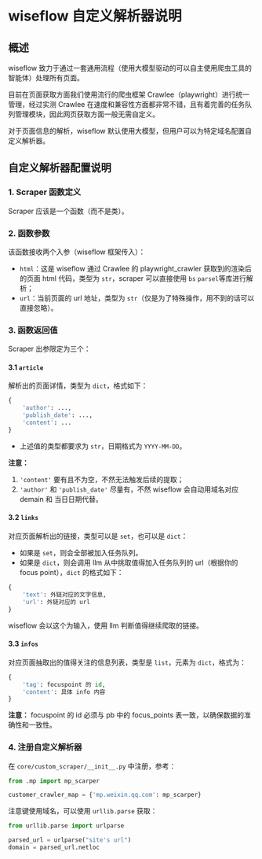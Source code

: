 # wiseflow 自定义解析器说明

## 概述

wiseflow 致力于通过一套通用流程（使用大模型驱动的可以自主使用爬虫工具的智能体）处理所有页面。

目前在页面获取方面我们使用流行的爬虫框架 Crawlee（playwright）进行统一管理，经过实测 Crawlee 在速度和兼容性方面都非常不错，且有着完善的任务队列管理模块，因此网页获取方面一般无需自定义。

对于页面信息的解析，wiseflow 默认使用大模型，但用户可以为特定域名配置自定义解析器。

## 自定义解析器配置说明

### 1. Scraper 函数定义

Scraper 应该是一个函数（而不是类）。

### 2. 函数参数

该函数接收两个入参（wiseflow 框架传入）：

- `html`：这是 wiseflow 通过 Crawlee 的 playwright_crawler 获取到的渲染后的页面 html 代码，类型为 `str`，scraper 可以直接使用 `bs` `parsel`等库进行解析；
- `url`：当前页面的 url 地址，类型为 `str`（仅是为了特殊操作，用不到的话可以直接忽略）。

### 3. 函数返回值

Scraper 出参限定为三个：

#### 3.1 `article`

解析出的页面详情，类型为 `dict`，格式如下：

```python
{
    'author': ...,
    'publish_date': ...,
    'content': ...
}
```

- 上述值的类型都要求为 `str`，日期格式为 `YYYY-MM-DD`。

**注意：**

1. `'content'` 要有且不为空，不然无法触发后续的提取；
2. `'author'` 和 `'publish_date'` 尽量有，不然 wiseflow 会自动用域名对应 demain 和 当日日期代替。

#### 3.2 `links`

对应页面解析出的链接，类型可以是 `set`，也可以是 `dict`：

- 如果是 `set`，则会全部被加入任务队列。
- 如果是 `dict`，则会调用 llm 从中挑取值得加入任务队列的 url（根据你的 focus point），`dict` 的格式如下：

```python
{
    'text': 外链对应的文字信息,
    'url': 外链对应的 url
}
```

wiseflow 会以这个为输入，使用 llm 判断值得继续爬取的链接。

#### 3.3 `infos`

对应页面抽取出的值得关注的信息列表，类型是 `list`，元素为 `dict`，格式为：

```python
{
    'tag': focuspoint 的 id,
    'content': 具体 info 内容
}
```

**注意：** focuspoint 的 id 必须与 pb 中的 focus_points 表一致，以确保数据的准确性和一致性。

### 4. 注册自定义解析器

在 `core/custom_scraper/__init__.py` 中注册，参考：

```python
from .mp import mp_scarper

customer_crawler_map = {'mp.weixin.qq.com': mp_scarper}
```

注意键使用域名，可以使用 `urllib.parse` 获取：

```python
from urllib.parse import urlparse

parsed_url = urlparse("site's url")
domain = parsed_url.netloc
```
